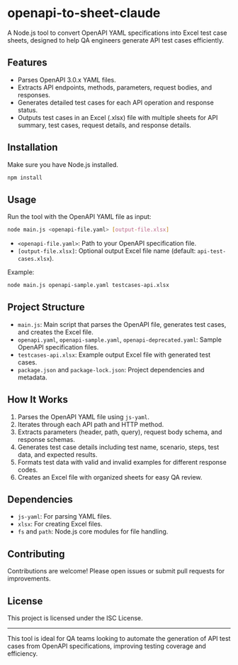 # openapi-to-sheet-claude

A Node.js tool to convert OpenAPI YAML specifications into Excel test case sheets, designed to help QA engineers generate API test cases efficiently.

## Features

- Parses OpenAPI 3.0.x YAML files.
- Extracts API endpoints, methods, parameters, request bodies, and responses.
- Generates detailed test cases for each API operation and response status.
- Outputs test cases in an Excel (.xlsx) file with multiple sheets for API summary, test cases, request details, and response details.

## Installation

Make sure you have Node.js installed.

```bash
npm install
```

## Usage

Run the tool with the OpenAPI YAML file as input:

```bash
node main.js <openapi-file.yaml> [output-file.xlsx]
```

- `<openapi-file.yaml>`: Path to your OpenAPI specification file.
- `[output-file.xlsx]`: Optional output Excel file name (default: `api-test-cases.xlsx`).

Example:

```bash
node main.js openapi-sample.yaml testcases-api.xlsx
```

## Project Structure

- `main.js`: Main script that parses the OpenAPI file, generates test cases, and creates the Excel file.
- `openapi.yaml`, `openapi-sample.yaml`, `openapi-deprecated.yaml`: Sample OpenAPI specification files.
- `testcases-api.xlsx`: Example output Excel file with generated test cases.
- `package.json` and `package-lock.json`: Project dependencies and metadata.

## How It Works

1. Parses the OpenAPI YAML file using `js-yaml`.
2. Iterates through each API path and HTTP method.
3. Extracts parameters (header, path, query), request body schema, and response schemas.
4. Generates test case details including test name, scenario, steps, test data, and expected results.
5. Formats test data with valid and invalid examples for different response codes.
6. Creates an Excel file with organized sheets for easy QA review.

## Dependencies

- `js-yaml`: For parsing YAML files.
- `xlsx`: For creating Excel files.
- `fs` and `path`: Node.js core modules for file handling.

## Contributing

Contributions are welcome! Please open issues or submit pull requests for improvements.

## License

This project is licensed under the ISC License.

---

This tool is ideal for QA teams looking to automate the generation of API test cases from OpenAPI specifications, improving testing coverage and efficiency.
        